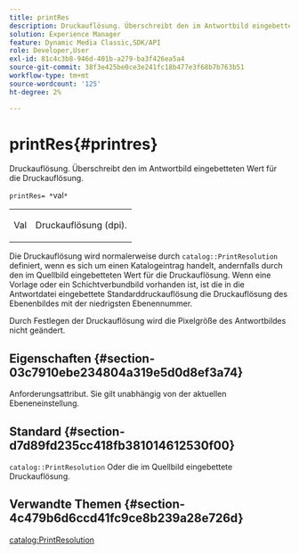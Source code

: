 ```yaml
---
title: printRes
description: Druckauflösung. Überschreibt den im Antwortbild eingebetteten Wert für die Druckauflösung.
solution: Experience Manager
feature: Dynamic Media Classic,SDK/API
role: Developer,User
exl-id: 81c4c3b8-946d-401b-a279-ba3f426ea5a4
source-git-commit: 38f3e425be0ce3e241fc18b477e3f68b7b763b51
workflow-type: tm+mt
source-wordcount: '125'
ht-degree: 2%

---
```


# printRes{#printres}

Druckauflösung. Überschreibt den im Antwortbild eingebetteten Wert für die Druckauflösung.

`printRes= *`val`*`

<table id="simpletable_85C271760AE5466C96115027E6511559"> 
 <tr class="strow"> 
  <td class="stentry"> <p><span class="varname"> Val</span> </p> </td> 
  <td class="stentry"> <p>Druckauflösung (dpi). </p></td> 
 </tr> 
</table>

Die Druckauflösung wird normalerweise durch `catalog::PrintResolution` definiert, wenn es sich um einen Katalogeintrag handelt, andernfalls durch den im Quellbild eingebetteten Wert für die Druckauflösung. Wenn eine Vorlage oder ein Schichtverbundbild vorhanden ist, ist die in die Antwortdatei eingebettete Standarddruckauflösung die Druckauflösung des Ebenenbildes mit der niedrigsten Ebenennummer.

Durch Festlegen der Druckauflösung wird die Pixelgröße des Antwortbildes nicht geändert.

## Eigenschaften {#section-03c7910ebe234804a319e5d0d8ef3a74}

Anforderungsattribut. Sie gilt unabhängig von der aktuellen Ebeneneinstellung.

## Standard {#section-d7d89fd235cc418fb381014612530f00}

`catalog::PrintResolution`
Oder die im Quellbild eingebettete Druckauflösung.

## Verwandte Themen {#section-4c479b6d6ccd41fc9ce8b239a28e726d}

[catalog:PrintResolution](../../../../../is-api/image-catalog/image-serving-api-ref/c-image-catalog-reference/c-image-svg-data-reference/c-image-data-reference/r-printresolution-cat.md#reference-4ebb2e136995470b84b7c5e10cb8e5f5)

